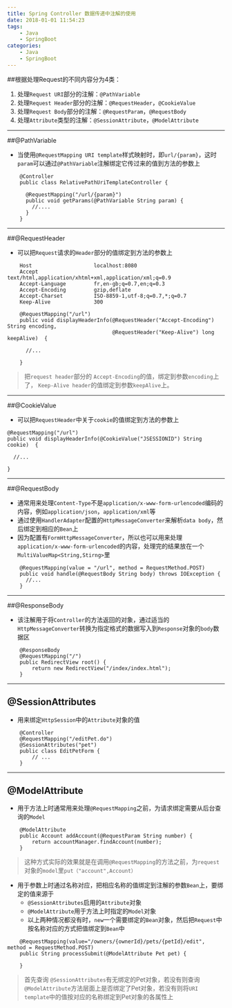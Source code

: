 ```yaml
---
title: Spring Controller 数据传递中注解的使用
date: 2018-01-01 11:54:23
tags:
    - Java
    - SpringBoot 
categories: 
    - Java
    - SpringBoot
---
```

##根据处理Request的不同内容分为4类：
1. 处理`Request URI`部分的注解：`@PathVariable`
2. 处理`Request Header`部分的注解：`@RequestHeader`，`@CookieValue`
3. 处理`Request Body`部分的注解：`@RequestParam`，`@RequestBody`
4. 处理`Attribute`类型的注解：`@SessionAttribute`，`@ModelAttribute`

------------------------------------
##@PathVariable
- 当使用`@RequestMapping URI template`样式映射时，即`url/{param}`，这时`param`可以通过`@PathVariable`注解绑定它传过来的值到方法的参数上

```
    @Controller  
    public class RelativePathUriTemplateController {  
      
      @RequestMapping("/url/{param}")  
      public void getParams(@PathVariable String param) {      
        //....
      }  
    }  
```
----------------------------

##@RequestHeader
- 可以把`Request`请求的`Header`部分的值绑定到方法的参数上

```
    Host                    localhost:8080  
    Accept                  text/html,application/xhtml+xml,application/xml;q=0.9  
    Accept-Language         fr,en-gb;q=0.7,en;q=0.3  
    Accept-Encoding         gzip,deflate  
    Accept-Charset          ISO-8859-1,utf-8;q=0.7,*;q=0.7  
    Keep-Alive              300  
```

```
    @RequestMapping("/url")  
    public void displayHeaderInfo(@RequestHeader("Accept-Encoding") String encoding,  
                                  @RequestHeader("Keep-Alive") long keepAlive)  {  
      
      //...  
      
    }
```
> 把`request header`部分的 `Accept-Encoding`的值，绑定到参数`encoding`上了， `Keep-Alive header`的值绑定到参数`keepAlive`上。

--------------------------
##@CookieValue

- 可以把`RequestHeader`中关于`cookie`的值绑定到方法的参数上

```
@RequestMapping("/url")  
public void displayHeaderInfo(@CookieValue("JSESSIONID") String cookie)  {  
  
  //...  
  
} 
```

----------------------------

##@RequestBody
- 通常用来处理`Content-Type`不是`application/x-www-form-urlencoded`编码的内容，例如`application/json`，`application/xml`等
- 通过使用`HandlerAdapter`配置的`HttpMessageConverter`来解析`data body`，然后绑定到相应的`Bean`上
- 因为配置有`FormHttpMessageConverter`，所以也可以用来处理`application/x-www-form-urlencoded`的内容，处理完的结果放在一个`MultiValueMap<String,Stirng>`里

```
    @RequestMapping(value = "/url", method = RequestMethod.POST)  
    public void handle(@RequestBody String body) throws IOException {  
      //...
    } 
```
-----------------------------

##@ResponseBody
- 该注解用于将`Controller`的方法返回的对象，通过适当的`HttpMessageConverter`转换为指定格式的数据写入到`Response`对象的`body`数据区

```
    @ResponseBody
    @RequestMapping("/")
    public RedirectView root() {
        return new RedirectView("/index/index.html");
    }
```

-------------------------

## @SessionAttributes
- 用来绑定`HttpSession`中的`Attribute`对象的值

```
    @Controller  
    @RequestMapping("/editPet.do")  
    @SessionAttributes("pet")  
    public class EditPetForm {  
        // ...  
    }  
```

-------------------------

## @ModelAttribute
- 用于方法上时通常用来处理`@RequestMapping`之前，为请求绑定需要从后台查询的`Model`

```
    @ModelAttribute  
    public Account addAccount(@RequestParam String number) {  
        return accountManager.findAccount(number);  
    }  
```
> 这种方式实际的效果就是在调用`@RequestMapping`的方法之前，为`request`对象的`model`里`put（"account",Account）`

- 用于参数上时通过名称对应，把相应名称的值绑定到注解的参数`Bean`上，要绑定的值来源于
    - `@SessionAttributes`启用的`Attribute`对象
    - `@ModelAttribute`用于方法上时指定的`Model`对象
    - 以上两种情况都没有时，`new`一个需要绑定的`Bean`对象，然后把`Request`中按名称对应的方式把值绑定到`Bean`中
 
 

```
    @RequestMapping(value="/owners/{ownerId}/pets/{petId}/edit", method = RequestMethod.POST)  
    public String processSubmit(@ModelAttribute Pet pet) {  
         
    }  
```
> 首先查询 `@SessionAttributes`有无绑定的Pet对象，若没有则查询`@ModelAttribute`方法层面上是否绑定了Pet对象，若没有则将`URI template`中的值按对应的名称绑定到Pet对象的各属性上

